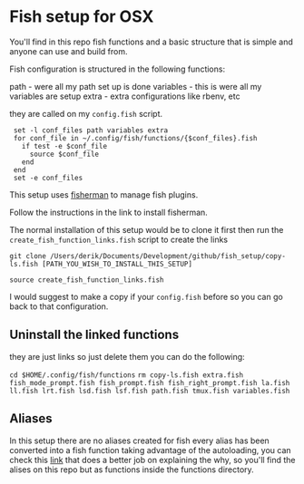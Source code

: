 # Fish setup for OSX

You'll find in this repo fish functions and a basic structure that is simple and anyone can use and build from.

Fish configuration is structured in the following functions:

path      - were all my path set up is done
variables - this is were all my variables are setup
extra     - extra configurations like rbenv, etc

they are called on my `config.fish` script.

```fish
 set -l conf_files path variables extra
 for conf_file in ~/.config/fish/functions/{$conf_files}.fish
   if test -e $conf_file
     source $conf_file
   end
 end
 set -e conf_files
```

This setup uses [fisherman](https://fisherman.github.io/) to manage fish plugins.

Follow the instructions in the link to install fisherman.

The normal installation of this setup would be to clone it first then run the `create_fish_function_links.fish` script to create the links

`git clone /Users/derik/Documents/Development/github/fish_setup/copy-ls.fish [PATH_YOU_WISH_TO_INSTALL_THIS_SETUP]`

`source create_fish_function_links.fish`

I would suggest to make a copy if your `config.fish` before so you can go back to that configuration.

## Uninstall the linked functions

they are just links so just delete them you can do the following:

`cd $HOME/.config/fish/functions`
`rm copy-ls.fish extra.fish fish_mode_prompt.fish fish_prompt.fish fish_right_prompt.fish la.fish ll.fish lrt.fish lsd.fish lsf.fish path.fish tmux.fish variables.fish`



## Aliases

In this setup there are no aliases created for fish every alias has been converted into a fish function taking advantage of the autoloading, you can check this [link](https://github.com/jorgebucaran/fish-shell-cookbook#whats-wrong-with-aliases) that does a better job on explaining the why, so you'll find the alises on this repo but as functions inside the functions directory.


